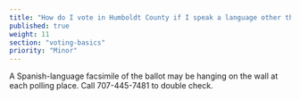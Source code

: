 ```yaml
---
title: "How do I vote in Humboldt County if I speak a language other than English?"
published: true
weight: 11
section: "voting-basics"
priority: "Minor"
---
```


A Spanish-language facsimile of the ballot may be hanging on the wall at each polling place. Call 707-445-7481 to double check.
